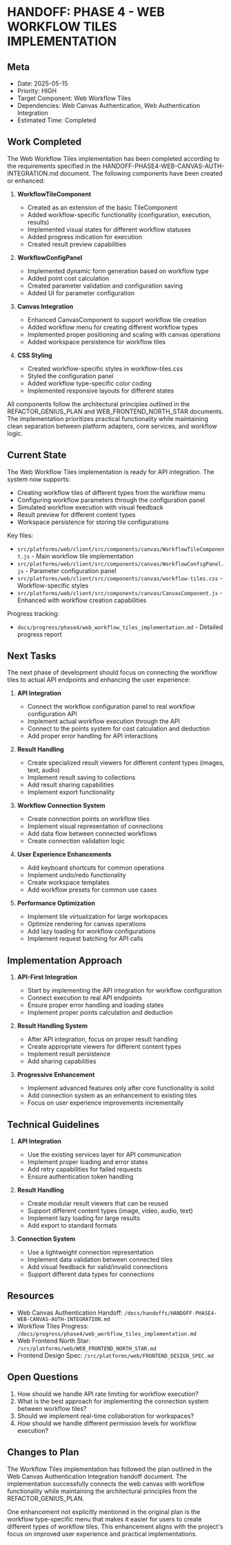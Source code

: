 # HANDOFF: PHASE 4 - WEB WORKFLOW TILES IMPLEMENTATION

## Meta
- Date: 2025-05-15
- Priority: HIGH
- Target Component: Web Workflow Tiles
- Dependencies: Web Canvas Authentication, Web Authentication Integration
- Estimated Time: Completed

## Work Completed

The Web Workflow Tiles implementation has been completed according to the requirements specified in the HANDOFF-PHASE4-WEB-CANVAS-AUTH-INTEGRATION.md document. The following components have been created or enhanced:

1. **WorkflowTileComponent**
   - Created as an extension of the basic TileComponent
   - Added workflow-specific functionality (configuration, execution, results)
   - Implemented visual states for different workflow statuses
   - Added progress indication for execution
   - Created result preview capabilities

2. **WorkflowConfigPanel**
   - Implemented dynamic form generation based on workflow type
   - Added point cost calculation
   - Created parameter validation and configuration saving
   - Added UI for parameter configuration

3. **Canvas Integration**
   - Enhanced CanvasComponent to support workflow tile creation
   - Added workflow menu for creating different workflow types
   - Implemented proper positioning and scaling with canvas operations
   - Added workspace persistence for workflow tiles

4. **CSS Styling**
   - Created workflow-specific styles in workflow-tiles.css
   - Styled the configuration panel
   - Added workflow type-specific color coding
   - Implemented responsive layouts for different states

All components follow the architectural principles outlined in the REFACTOR_GENIUS_PLAN and WEB_FRONTEND_NORTH_STAR documents. The implementation prioritizes practical functionality while maintaining clean separation between platform adapters, core services, and workflow logic.

## Current State

The Web Workflow Tiles implementation is ready for API integration. The system now supports:

- Creating workflow tiles of different types from the workflow menu
- Configuring workflow parameters through the configuration panel
- Simulated workflow execution with visual feedback
- Result preview for different content types
- Workspace persistence for storing tile configurations

Key files:
- `src/platforms/web/client/src/components/canvas/WorkflowTileComponent.js` - Main workflow tile implementation
- `src/platforms/web/client/src/components/canvas/WorkflowConfigPanel.js` - Parameter configuration panel
- `src/platforms/web/client/src/components/canvas/workflow-tiles.css` - Workflow-specific styles
- `src/platforms/web/client/src/components/canvas/CanvasComponent.js` - Enhanced with workflow creation capabilities

Progress tracking:
- `docs/progress/phase4/web_workflow_tiles_implementation.md` - Detailed progress report

## Next Tasks

The next phase of development should focus on connecting the workflow tiles to actual API endpoints and enhancing the user experience:

1. **API Integration**
   - Connect the workflow configuration panel to real workflow configuration API
   - Implement actual workflow execution through the API
   - Connect to the points system for cost calculation and deduction
   - Add proper error handling for API interactions

2. **Result Handling**
   - Create specialized result viewers for different content types (images, text, audio)
   - Implement result saving to collections
   - Add result sharing capabilities
   - Implement export functionality

3. **Workflow Connection System**
   - Create connection points on workflow tiles
   - Implement visual representation of connections
   - Add data flow between connected workflows
   - Create connection validation logic

4. **User Experience Enhancements**
   - Add keyboard shortcuts for common operations
   - Implement undo/redo functionality
   - Create workspace templates
   - Add workflow presets for common use cases

5. **Performance Optimization**
   - Implement tile virtualization for large workspaces
   - Optimize rendering for canvas operations
   - Add lazy loading for workflow configurations
   - Implement request batching for API calls

## Implementation Approach

1. **API-First Integration**
   - Start by implementing the API integration for workflow configuration
   - Connect execution to real API endpoints
   - Ensure proper error handling and loading states
   - Implement proper points calculation and deduction

2. **Result Handling System**
   - After API integration, focus on proper result handling
   - Create appropriate viewers for different content types
   - Implement result persistence
   - Add sharing capabilities

3. **Progressive Enhancement**
   - Implement advanced features only after core functionality is solid
   - Add connection system as an enhancement to existing tiles
   - Focus on user experience improvements incrementally

## Technical Guidelines

1. **API Integration**
   - Use the existing services layer for API communication
   - Implement proper loading and error states
   - Add retry capabilities for failed requests
   - Ensure authentication token handling

2. **Result Handling**
   - Create modular result viewers that can be reused
   - Support different content types (image, video, audio, text)
   - Implement lazy loading for large results
   - Add export to standard formats

3. **Connection System**
   - Use a lightweight connection representation
   - Implement data validation between connected tiles
   - Add visual feedback for valid/invalid connections
   - Support different data types for connections

## Resources

- Web Canvas Authentication Handoff: `/docs/handoffs/HANDOFF-PHASE4-WEB-CANVAS-AUTH-INTEGRATION.md`
- Workflow Tiles Progress: `/docs/progress/phase4/web_workflow_tiles_implementation.md`
- Web Frontend North Star: `/src/platforms/web/WEB_FRONTEND_NORTH_STAR.md`
- Frontend Design Spec: `/src/platforms/web/FRONTEND_DESIGN_SPEC.md`

## Open Questions

1. How should we handle API rate limiting for workflow execution?
2. What is the best approach for implementing the connection system between workflow tiles?
3. Should we implement real-time collaboration for workspaces?
4. How should we handle different permission levels for workflow execution?

## Changes to Plan

The Workflow Tiles implementation has followed the plan outlined in the Web Canvas Authentication Integration handoff document. The implementation successfully connects the web canvas with workflow functionality while maintaining the architectural principles from the REFACTOR_GENIUS_PLAN.

One enhancement not explicitly mentioned in the original plan is the workflow type-specific menu that makes it easier for users to create different types of workflow tiles. This enhancement aligns with the project's focus on improved user experience and practical implementations. 